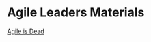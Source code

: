 # Agile Leaders Materials
<a href="https://rawgit.com/zdanowiczkonrad/AgileLeaders/master/AgileIsDead/agile_is_dead_pres.html">Agile is Dead</a>

